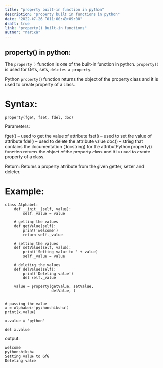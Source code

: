 ```yaml
---
title: "property built-in function in python"
description: "property built in functions in python"
date: "2022-07-26 T011:00:40+09:00"
draft: true
link: "property() Built-in functions"
author: "harika"
---
```


## property() in python:
The `property()` function is one of the built-in function in python.
`property()` is used for Gets, sets, `deletes a property`.

Python `property(`) function returns the object of the property class and it is used to create property of a class. 

# Syntax: 
```
property(fget, fset, fdel, doc)
```
Parameters: 

fget() – used to get the value of attribute
fset() – used to set the value of attribute
fdel() – used to delete the attribute value
doc() – string that contains the documentation (docstring) for the attributPython property() function returns the object of the property class and it is used to create property of a class. 

Return: Returns a property attribute from the given getter, setter and deleter.

# Example:
```
class Alphabet:
    def __init__(self, value):
        self._value = value
 
    # getting the values
    def getValue(self):
        print('welcome')
        return self._value
 
    # setting the values
    def setValue(self, value):
        print('Setting value to ' + value)
        self._value = value
 
    # deleting the values
    def delValue(self):
        print('Deleting value')
        del self._value
 
    value = property(getValue, setValue,
                     delValue, )
 
 
# passing the value
x = Alphabet('pythonshiksha')
print(x.value)
 
x.value = 'python'
 
del x.value
```
output:
```
welcome
pythonshiksha
Setting value to GfG
Deleting value
```

    